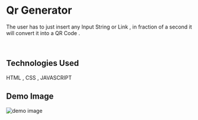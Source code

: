 <h1>Qr Generator</h1>
<p>
  The user has to just insert any Input String or Link , in fraction of a second it will convert it into a QR Code .
</p>
<br/>
<h2>Technologies Used</h2>
  HTML , CSS , JAVASCRIPT
<br/>
<h2>Demo Image</h2>

![demo image](https://github.com/1234bhaskar/QR-Code-Generator/assets/104014529/1b2101f1-96ce-4e90-9baa-f8976ea2c935)
